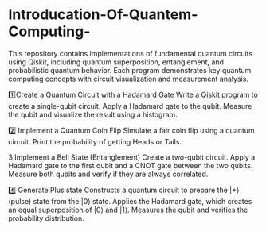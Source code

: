 # Introducation-Of-Quantem-Computing-
This repository contains implementations of fundamental quantum circuits using Qiskit, including quantum superposition, entanglement, and probabilistic quantum behavior. Each program demonstrates key quantum computing concepts with circuit visualization and measurement analysis.


1️⃣Create a Quantum Circuit with a Hadamard Gate
Write a Qiskit program to create a single-qubit circuit.
Apply a Hadamard gate to the qubit.
Measure the qubit and visualize the result using a histogram.

2️⃣ Implement a Quantum Coin Flip
Simulate a fair coin flip using a quantum circuit.
Print the probability of getting Heads or Tails.

3️ Implement a Bell State (Entanglement)
Create a two-qubit circuit.
Apply a Hadamard gate to the first qubit and a CNOT gate between the two qubits.
Measure both qubits and verify if they are always correlated.


4️⃣ Generate Plus state
Constructs a quantum circuit to prepare the |+⟩ (pulse) state from the |0⟩ state.
Applies the Hadamard gate, which creates an equal superposition of |0⟩ and |1⟩.
Measures the qubit and verifies the probability distribution.



